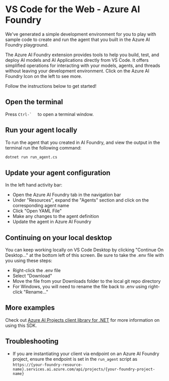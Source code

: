 # VS Code for the Web - Azure AI Foundry

We've generated a simple development environment for you to play with sample code to create and run the agent that you built in the Azure AI Foundry playground.

The Azure AI Foundry extension provides tools to help you build, test, and deploy AI models and AI Applications directly from VS Code. It offers simplified operations for interacting with your models, agents, and threads without leaving your development environment. Click on the Azure AI Foundry Icon on the left to see more.

Follow the instructions below to get started!

## Open the terminal

Press ``Ctrl-` `` &nbsp; to open a terminal window.

## Run your agent locally

To run the agent that you created in AI Foundry, and view the output in the terminal run the following command:

```bash
dotnet run run_agent.cs
```

## Update your agent configuration

In the left hand activity bar:

- Open the Azure AI Foundry tab in the navigation bar
- Under "Resources", expand the "Agents" section and click on the corresponding agent name
- Click "Open YAML File"
- Make any changes to the agent definition
- Update the agent in Azure AI Foundry

## Continuing on your local desktop

You can keep working locally on VS Code Desktop by clicking "Continue On Desktop..." at the bottom left of this screen. Be sure to take the .env file with you using these steps:

- Right-click the .env file
- Select "Download"
- Move the file from your Downloads folder to the local git repo directory
- For Windows, you will need to rename the file back to .env using right-click "Rename..."

## More examples

Check out [Azure AI Projects client library for .NET](https://github.com/Azure/azure-sdk-for-net/blob/main/sdk/ai/Azure.AI.Projects/README.md) for more information on using this SDK.

## Troubleshooting

- If you are instantiating your client via endpoint on an Azure AI Foundry project, ensure the endpoint is set in the `run_agent` script as `https://{your-foundry-resource-name}.services.ai.azure.com/api/projects/{your-foundry-project-name}`
